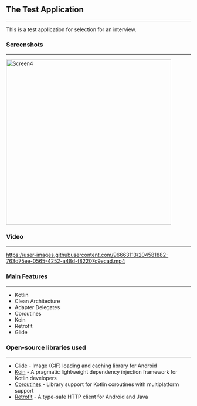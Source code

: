 ## The Test Application
---
This is a test application for selection for an interview.
<br/>

### Screenshots
---
<img align="center" alt="Screen4" height="450px" src="https://user-images.githubusercontent.com/96663113/204580906-28fb0e65-635a-4394-baad-f0d19974aeed.png" />

### Video
---



https://user-images.githubusercontent.com/96663113/204581882-763d75ee-0565-4252-a48d-f82207c9ecad.mp4



### Main Features
---
- Kotlin
- Clean Architecture
- Adapter Delegates
- Coroutines
- Koin
- Retrofit
- Glide

### Open-source libraries used
---
- [Glide](https://github.com/bumptech/glide) - Image (GIF) loading and caching library for Android
- [Koin](https://github.com/InsertKoinIO/koin) - A pragmatic lightweight dependency injection framework for Kotlin developers
- [Coroutines](https://github.com/Kotlin/kotlinx.coroutines) - Library support for Kotlin coroutines with multiplatform support
- [Retrofit](https://square.github.io/retrofit/) - A type-safe HTTP client for Android and Java
